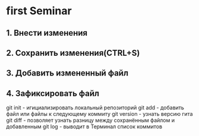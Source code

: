 # first Seminar

## 1. Внести изменения

## 2. Сохранить изменения(CTRL+S)

## 3. Добавить измененный файл

## 4. Зафиксировать файл

git init - игициализировать локальный репозиторий
git add - добавить файл или файлы к следующему коммиту
git version - узнать версию гита
git diff - позволяет узнать разницу между сохранённым файлом и добавленным
git log - выводит в Терминал список коммитов
